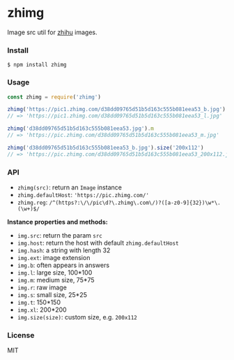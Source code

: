 # zhimg

Image src util for [zhihu](https://www.zhihu.com/) images.

### Install

```
$ npm install zhimg
```

### Usage

```javascript
const zhimg = require('zhimg')

zhimg('https://pic1.zhimg.com/d38dd09765d51b5d163c555b081eea53_b.jpg').l
// => 'https://pic1.zhimg.com/d38dd09765d51b5d163c555b081eea53_l.jpg'

zhimg('d38dd09765d51b5d163c555b081eea53.jpg').m
// => 'https://pic.zhimg.com/d38dd09765d51b5d163c555b081eea53_m.jpg'

zhimg('d38dd09765d51b5d163c555b081eea53_b.jpg').size('200x112')
// => 'https://pic.zhimg.com/d38dd09765d51b5d163c555b081eea53_200x112.jpg'
```

### API

- `zhimg(src)`: return an `Image` instance
- `zhimg.defaultHost`: `'https://pic.zhimg.com/'`
- `zhimg.reg`: `/^(https?:\/\/pic\d?\.zhimg\.com\/)?([a-z0-9]{32})\w*\.(\w+)$/`

**Instance properties and methods:**

- `img.src`: return the param `src`
- `img.host`: return the host with default `zhimg.defaultHost`
- `img.hash`: a string with length 32
- `img.ext`: image extension
- `img.b`: often appears in answers
- `img.l`: large size, 100*100
- `img.m`: medium size, 75*75
- `img.r`: raw image
- `img.s`: small size, 25*25
- `img.t`: 150*150
- `img.xl`: 200*200
- `img.size(size)`: custom size, e.g. `200x112`

### License

MIT
